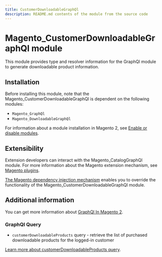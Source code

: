 ```yaml
---
title: CustomerDownloadableGraphQl
description: README.md contents of the module from the source code
---
```


# Magento_CustomerDownloadableGraphQl module

This module provides type and resolver information for the GraphQl module to generate downloadable product information.

## Installation

Before installing this module, note that the Magento_CustomerDownloadableGraphQl is dependent on the following modules:

- `Magento_GraphQl`
- `Magento_DownloadableGraphQl`

For information about a module installation in Magento 2, see [Enable or disable modules](https://experienceleague.adobe.com/docs/commerce-operations/installation-guide/tutorials/manage-modules.html).

## Extensibility

Extension developers can interact with the Magento_CatalogGraphQl module. For more information about the Magento extension mechanism, see [Magento plugins](https://developer.adobe.com/commerce/php/development/components/plugins/).

[The Magento dependency injection mechanism](https://developer.adobe.com/commerce/php/development/components/dependency-injection/) enables you to override the functionality of the Magento_CustomerDownloadableGraphQl module.

## Additional information

You can get more information about [GraphQl In Magento 2](https://developer.adobe.com/commerce/webapi/graphql/).

### GraphQl Query

- `customerDownloadableProducts` query - retrieve the list of purchased downloadable products for the logged-in customer

[Learn more about customerDownloadableProducts query](https://developer.adobe.com/commerce/webapi/graphql/schema/customer/queries/downloadable-products/).
